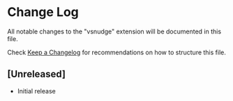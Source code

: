 # Change Log

All notable changes to the "vsnudge" extension will be documented in this file.

Check [Keep a Changelog](http://keepachangelog.com/) for recommendations on how to structure this file.

## [Unreleased]

- Initial release